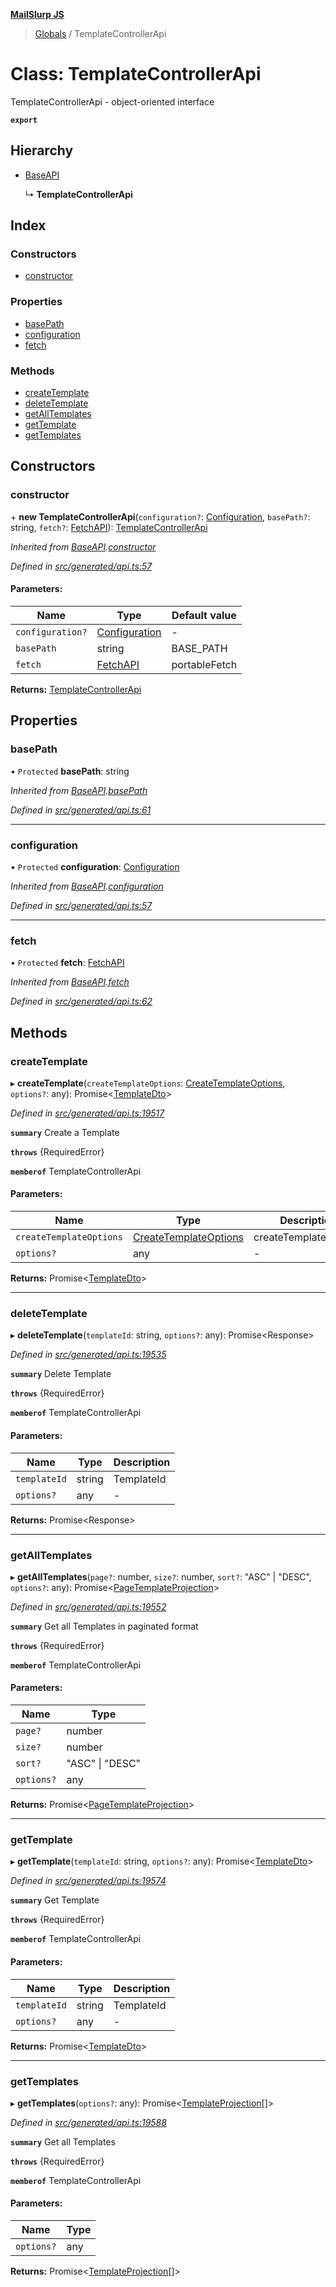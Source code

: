 **[MailSlurp JS](../README.md)**

> [Globals](../README.md) / TemplateControllerApi

# Class: TemplateControllerApi

TemplateControllerApi - object-oriented interface

**`export`** 

## Hierarchy

* [BaseAPI](baseapi.md)

  ↳ **TemplateControllerApi**

## Index

### Constructors

* [constructor](templatecontrollerapi.md#constructor)

### Properties

* [basePath](templatecontrollerapi.md#basepath)
* [configuration](templatecontrollerapi.md#configuration)
* [fetch](templatecontrollerapi.md#fetch)

### Methods

* [createTemplate](templatecontrollerapi.md#createtemplate)
* [deleteTemplate](templatecontrollerapi.md#deletetemplate)
* [getAllTemplates](templatecontrollerapi.md#getalltemplates)
* [getTemplate](templatecontrollerapi.md#gettemplate)
* [getTemplates](templatecontrollerapi.md#gettemplates)

## Constructors

### constructor

\+ **new TemplateControllerApi**(`configuration?`: [Configuration](configuration.md), `basePath?`: string, `fetch?`: [FetchAPI](../interfaces/fetchapi.md)): [TemplateControllerApi](templatecontrollerapi.md)

*Inherited from [BaseAPI](baseapi.md).[constructor](baseapi.md#constructor)*

*Defined in [src/generated/api.ts:57](https://github.com/mailslurp/mailslurp-client/blob/8d5c17f/src/generated/api.ts#L57)*

#### Parameters:

Name | Type | Default value |
------ | ------ | ------ |
`configuration?` | [Configuration](configuration.md) | - |
`basePath` | string | BASE\_PATH |
`fetch` | [FetchAPI](../interfaces/fetchapi.md) | portableFetch |

**Returns:** [TemplateControllerApi](templatecontrollerapi.md)

## Properties

### basePath

• `Protected` **basePath**: string

*Inherited from [BaseAPI](baseapi.md).[basePath](baseapi.md#basepath)*

*Defined in [src/generated/api.ts:61](https://github.com/mailslurp/mailslurp-client/blob/8d5c17f/src/generated/api.ts#L61)*

___

### configuration

• `Protected` **configuration**: [Configuration](configuration.md)

*Inherited from [BaseAPI](baseapi.md).[configuration](baseapi.md#configuration)*

*Defined in [src/generated/api.ts:57](https://github.com/mailslurp/mailslurp-client/blob/8d5c17f/src/generated/api.ts#L57)*

___

### fetch

• `Protected` **fetch**: [FetchAPI](../interfaces/fetchapi.md)

*Inherited from [BaseAPI](baseapi.md).[fetch](baseapi.md#fetch)*

*Defined in [src/generated/api.ts:62](https://github.com/mailslurp/mailslurp-client/blob/8d5c17f/src/generated/api.ts#L62)*

## Methods

### createTemplate

▸ **createTemplate**(`createTemplateOptions`: [CreateTemplateOptions](../interfaces/createtemplateoptions.md), `options?`: any): Promise\<[TemplateDto](../interfaces/templatedto.md)>

*Defined in [src/generated/api.ts:19517](https://github.com/mailslurp/mailslurp-client/blob/8d5c17f/src/generated/api.ts#L19517)*

**`summary`** Create a Template

**`throws`** {RequiredError}

**`memberof`** TemplateControllerApi

#### Parameters:

Name | Type | Description |
------ | ------ | ------ |
`createTemplateOptions` | [CreateTemplateOptions](../interfaces/createtemplateoptions.md) | createTemplateOptions |
`options?` | any | - |

**Returns:** Promise\<[TemplateDto](../interfaces/templatedto.md)>

___

### deleteTemplate

▸ **deleteTemplate**(`templateId`: string, `options?`: any): Promise\<Response>

*Defined in [src/generated/api.ts:19535](https://github.com/mailslurp/mailslurp-client/blob/8d5c17f/src/generated/api.ts#L19535)*

**`summary`** Delete Template

**`throws`** {RequiredError}

**`memberof`** TemplateControllerApi

#### Parameters:

Name | Type | Description |
------ | ------ | ------ |
`templateId` | string | TemplateId |
`options?` | any | - |

**Returns:** Promise\<Response>

___

### getAllTemplates

▸ **getAllTemplates**(`page?`: number, `size?`: number, `sort?`: \"ASC\" \| \"DESC\", `options?`: any): Promise\<[PageTemplateProjection](../interfaces/pagetemplateprojection.md)>

*Defined in [src/generated/api.ts:19552](https://github.com/mailslurp/mailslurp-client/blob/8d5c17f/src/generated/api.ts#L19552)*

**`summary`** Get all Templates in paginated format

**`throws`** {RequiredError}

**`memberof`** TemplateControllerApi

#### Parameters:

Name | Type |
------ | ------ |
`page?` | number |
`size?` | number |
`sort?` | \"ASC\" \| \"DESC\" |
`options?` | any |

**Returns:** Promise\<[PageTemplateProjection](../interfaces/pagetemplateprojection.md)>

___

### getTemplate

▸ **getTemplate**(`templateId`: string, `options?`: any): Promise\<[TemplateDto](../interfaces/templatedto.md)>

*Defined in [src/generated/api.ts:19574](https://github.com/mailslurp/mailslurp-client/blob/8d5c17f/src/generated/api.ts#L19574)*

**`summary`** Get Template

**`throws`** {RequiredError}

**`memberof`** TemplateControllerApi

#### Parameters:

Name | Type | Description |
------ | ------ | ------ |
`templateId` | string | TemplateId |
`options?` | any | - |

**Returns:** Promise\<[TemplateDto](../interfaces/templatedto.md)>

___

### getTemplates

▸ **getTemplates**(`options?`: any): Promise\<[TemplateProjection](../interfaces/templateprojection.md)[]>

*Defined in [src/generated/api.ts:19588](https://github.com/mailslurp/mailslurp-client/blob/8d5c17f/src/generated/api.ts#L19588)*

**`summary`** Get all Templates

**`throws`** {RequiredError}

**`memberof`** TemplateControllerApi

#### Parameters:

Name | Type |
------ | ------ |
`options?` | any |

**Returns:** Promise\<[TemplateProjection](../interfaces/templateprojection.md)[]>
